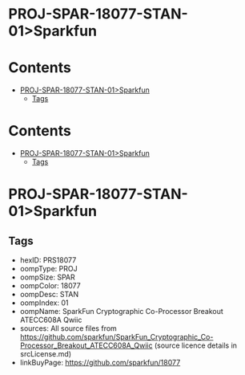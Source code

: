 
PROJ-SPAR-18077-STAN-01>Sparkfun
================================

Contents
========

* [PROJ-SPAR-18077-STAN-01>Sparkfun](#proj-spar-18077-stan-01sparkfun)
	* [Tags](#tags)

Contents
========

* [PROJ-SPAR-18077-STAN-01>Sparkfun](#proj-spar-18077-stan-01sparkfun)
	* [Tags](#tags)

# PROJ-SPAR-18077-STAN-01>Sparkfun

## Tags

- hexID: PRS18077
- oompType: PROJ
- oompSize: SPAR
- oompColor: 18077
- oompDesc: STAN
- oompIndex: 01
- oompName: SparkFun Cryptographic Co-Processor Breakout ATECC608A Qwiic
- sources: All source files from https://github.com/sparkfun/SparkFun_Cryptographic_Co-Processor_Breakout_ATECC608A_Qwiic (source licence details in srcLicense.md)
- linkBuyPage: https://github.com/sparkfun/18077

